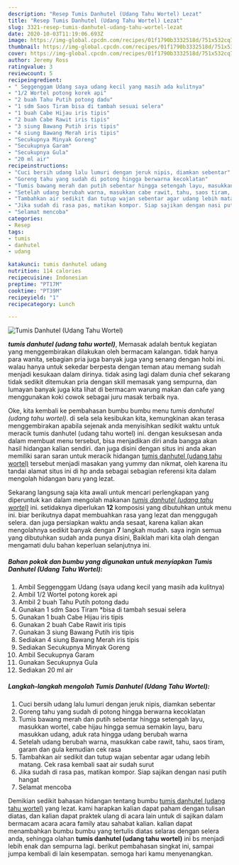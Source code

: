 ```yaml
---
description: "Resep Tumis Danhutel (Udang Tahu Wortel) Lezat"
title: "Resep Tumis Danhutel (Udang Tahu Wortel) Lezat"
slug: 3321-resep-tumis-danhutel-udang-tahu-wortel-lezat
date: 2020-10-03T11:19:06.693Z
image: https://img-global.cpcdn.com/recipes/01f1790b3332518d/751x532cq70/tumis-danhutel-udang-tahu-wortel-foto-resep-utama.jpg
thumbnail: https://img-global.cpcdn.com/recipes/01f1790b3332518d/751x532cq70/tumis-danhutel-udang-tahu-wortel-foto-resep-utama.jpg
cover: https://img-global.cpcdn.com/recipes/01f1790b3332518d/751x532cq70/tumis-danhutel-udang-tahu-wortel-foto-resep-utama.jpg
author: Jeremy Ross
ratingvalue: 3
reviewcount: 5
recipeingredient:
- " Seggenggam Udang saya udang kecil yang masih ada kulitnya"
- "1/2 Wortel potong korek api"
- "2 buah Tahu Putih potong dadu"
- "1 sdm Saos Tiram bisa di tambah sesuai selera"
- "1 buah Cabe Hijau iris tipis"
- "2 buah Cabe Rawit iris tipis"
- "3 siung Bawang Putih iris tipis"
- "4 siung Bawang Merah iris tipis"
- "Secukupnya Minyak Goreng"
- "Secukupnya Garam"
- "Secukupnya Gula"
- "20 ml air"
recipeinstructions:
- "Cuci bersih udang lalu lumuri dengan jeruk nipis, diamkan sebentar"
- "Goreng tahu yang sudah di potong hingga berwarna kecoklatan"
- "Tumis bawang merah dan putih sebentar hingga setengah layu, masukkan wortel, cabe hijau hingga semua semakin layu, baru masukkan udang, aduk rata hingga udang berubah warna"
- "Setelah udang berubah warna, masukkan cabe rawit, tahu, saos tiram, garam dan gula kemudian cek rasa"
- "Tambahkan air sedikit dan tutup wajan sebentar agar udang lebih matang. Cek rasa kembali saat air sudah surut"
- "Jika sudah di rasa pas, matikan kompor. Siap sajikan dengan nasi putih hangat"
- "Selamat mencoba"
categories:
- Resep
tags:
- tumis
- danhutel
- udang

katakunci: tumis danhutel udang 
nutrition: 114 calories
recipecuisine: Indonesian
preptime: "PT17M"
cooktime: "PT39M"
recipeyield: "1"
recipecategory: Lunch

---
```



![Tumis Danhutel (Udang Tahu Wortel)](https://img-global.cpcdn.com/recipes/01f1790b3332518d/751x532cq70/tumis-danhutel-udang-tahu-wortel-foto-resep-utama.jpg)

<b><i>tumis danhutel (udang tahu wortel)</i></b>, Memasak adalah bentuk kegiatan yang menggembirakan dilakukan oleh bermacam kalangan. tidak hanya para wanita, sebagian pria juga banyak juga yang senang dengan hobi ini. walau hanya untuk sekedar berpesta dengan teman atau memang sudah menjadi kesukaan dalam dirinya. tidak asing lagi dalam dunia chef sekarang tidak sedikit ditemukan pria dengan skill memasak yang sempurna, dan lumayan banyak juga kita lihat di bermacam warung makan dan cafe yang menggunakan koki cowok sebagai juru masak terbaik nya.

Oke, kita kembali ke pembahasan bumbu bumbu menu <i>tumis danhutel (udang tahu wortel)</i>. di sela sela kesibukan kita, kemungkinan akan terasa menggembirakan apabila sejenak anda menyisihkan sedikit waktu untuk meracik tumis danhutel (udang tahu wortel) ini. dengan kesuksesan anda dalam membuat menu tersebut, bisa menjadikan diri anda bangga akan hasil hidangan kalian sendiri. dan juga disini dengan situs ini anda akan memiliki saran saran untuk meracik hidangan <u>tumis danhutel (udang tahu wortel)</u> tersebut menjadi masakan yang yummy dan nikmat, oleh karena itu tandai alamat situs ini di hp anda sebagai sebagian referensi kita dalam mengolah hidangan baru yang lezat.




Sekarang langsung saja kita awali untuk mencari perlengkapan yang diperuntuk kan dalam mengolah makanan <u><i>tumis danhutel (udang tahu wortel)</i></u> ini. setidaknya diperlukan <b>12</b> komposisi yang dibutuhkan untuk menu ini. biar berikutnya dapat membuahkan rasa yang lezat dan menggugah selera. dan juga persiapkan waktu anda sesaat, karena kalian akan mengolahnya sedikit banyak dengan <b>7</b> langkah mudah. saya ingin semua yang dibutuhkan sudah anda punya disini, Baiklah mari kita olah dengan mengamati dulu bahan keperluan selanjutnya ini.

<!--inarticleads1-->

##### Bahan pokok dan bumbu yang digunakan untuk menyiapkan Tumis Danhutel (Udang Tahu Wortel):

1. Ambil  Seggenggam Udang (saya udang kecil yang masih ada kulitnya)
1. Ambil 1/2 Wortel potong korek api
1. Ambil 2 buah Tahu Putih potong dadu
1. Gunakan 1 sdm Saos Tiram *bisa di tambah sesuai selera
1. Gunakan 1 buah Cabe Hijau iris tipis
1. Gunakan 2 buah Cabe Rawit iris tipis
1. Gunakan 3 siung Bawang Putih iris tipis
1. Sediakan 4 siung Bawang Merah iris tipis
1. Sediakan Secukupnya Minyak Goreng
1. Ambil Secukupnya Garam
1. Gunakan Secukupnya Gula
1. Sediakan 20 ml air




<!--inarticleads2-->

##### Langkah-langkah mengolah Tumis Danhutel (Udang Tahu Wortel):

1. Cuci bersih udang lalu lumuri dengan jeruk nipis, diamkan sebentar
1. Goreng tahu yang sudah di potong hingga berwarna kecoklatan
1. Tumis bawang merah dan putih sebentar hingga setengah layu, masukkan wortel, cabe hijau hingga semua semakin layu, baru masukkan udang, aduk rata hingga udang berubah warna
1. Setelah udang berubah warna, masukkan cabe rawit, tahu, saos tiram, garam dan gula kemudian cek rasa
1. Tambahkan air sedikit dan tutup wajan sebentar agar udang lebih matang. Cek rasa kembali saat air sudah surut
1. Jika sudah di rasa pas, matikan kompor. Siap sajikan dengan nasi putih hangat
1. Selamat mencoba




Demikian sedikit bahasan hidangan tentang bumbu <u>tumis danhutel (udang tahu wortel)</u> yang lezat. kami harapkan kalian dapat paham dengan tulisan diatas, dan kalian dapat praktek ulang di acara lain untuk di sajikan dalam bermacam acara acara family atau sahabat kalian. kalian dapat menambahkan bumbu bumbu yang tertulis diatas selaras dengan selera anda, sehingga olahan <b>tumis danhutel (udang tahu wortel)</b> ini bs menjadi lebih enak dan sempurna lagi. berikut pembahasan singkat ini, sampai jumpa kembali di lain kesempatan. semoga hari kamu menyenangkan.

